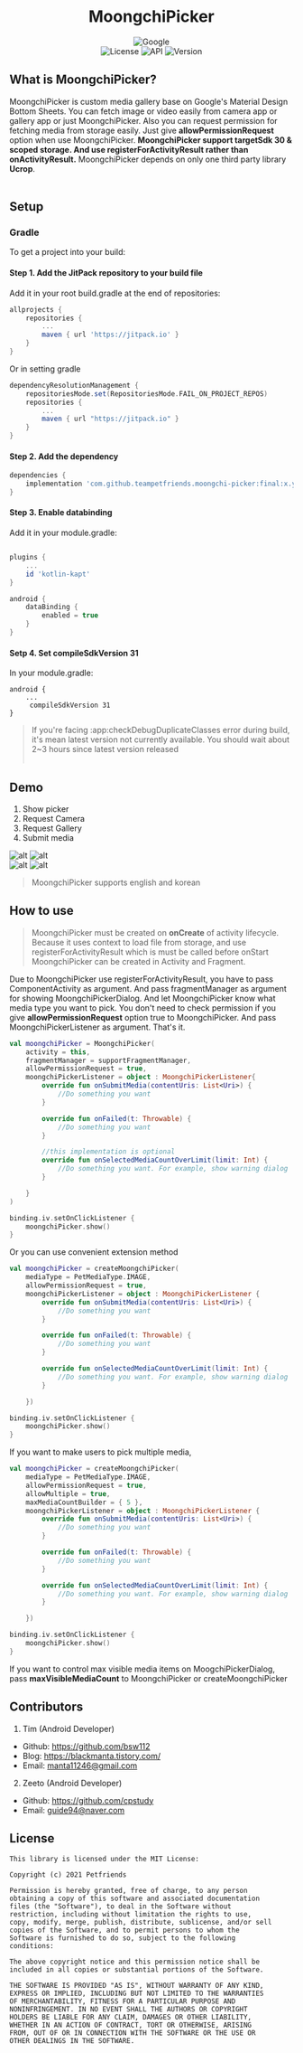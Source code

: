 <h1 align="center">MoongchiPicker</h1>

<p align="center">
<img alt="Google" src="https://skydoves.github.io/badges/google-devlib.svg"/></br>
<img alt="License" src="https://img.shields.io/badge/License-Apache%202.0-blue.svg"/>
<img alt="API" src="https://img.shields.io/badge/API-21%2B-brightgreen.svg?style=flat"/>
<img alt="Version" src="https://jitpack.io/v/teampetfriends/moongchi-picker.svg"/>
</p>

## What is MoongchiPicker?
MoongchiPicker is custom media gallery base on Google's Material Design Bottom Sheets.
You can fetch image or video easily from camera app or gallery app or just MoongchiPicker.
Also you can request permission for fetching media from storage easily. Just give **allowPermissionRequest** option when use MoongchiPicker.
**MoongchiPicker support targetSdk 30 & scoped storage. And use registerForActivityResult rather than onActivityResult.**
MoongchiPicker depends on only one third party library **Ucrop**.
<br/><br/>
## Setup

### Gradle

To get a project into your build:

#### Step 1. Add the JitPack repository to your build file

Add it in your root build.gradle at the end of repositories:

```gradle
allprojects {
    repositories {
        ...
        maven { url 'https://jitpack.io' }
    }
}
```

Or in setting gradle

```gradle
dependencyResolutionManagement {
    repositoriesMode.set(RepositoriesMode.FAIL_ON_PROJECT_REPOS)
    repositories {
	    ...
        maven { url "https://jitpack.io" }
    }
}
```

#### Step 2. Add the dependency

```gradle
dependencies {
    implementation 'com.github.teampetfriends.moongchi-picker:final:x.y.z'
}
```

#### Step 3. Enable databinding

Add it in your module.gradle:

```gradle

plugins {
    ...
    id 'kotlin-kapt'
}

android {
    dataBinding {
        enabled = true
    }
}
```

#### Setp 4. Set compileSdkVersion 31

In your module.gradle:
```
android {
    ...
     compileSdkVersion 31
}
```
> If you're facing :app:checkDebugDuplicateClasses error during build, it's mean latest version not currently available.
> You should wait about 2~3 hours since latest version released
<br/><br/>

## Demo
1. Show picker  
2. Request Camera  
3. Request Gallery  
4. Submit media  

![alt](demo01.gif)
![alt](demo02.gif)  
![alt](demo03.gif)
![alt](demo04.gif)
>MoongchiPicker supports english and korean
## How to use
> MoongchiPicker must be created on **onCreate** of activity lifecycle. Because it uses context to load file from storage, and use registerForActivityResult which is must be called before onStart
> MoongchiPicker can be created in Activity and Fragment.

Due to MoongchiPicker use registerForActivityResult, you have to pass ComponentActivity as argument.
And pass fragmentManager as argument for showing MoongchiPickerDialog.
And let MoongchiPicker know what media type you want to pick.
You don't need to check permission if you give **allowPermissionRequest** option true to MoongchiPicker.
And pass MoongchiPickerListener as argument. That's it.

```kotlin
val moongchiPicker = MoongchiPicker(
    activity = this,
    fragmentManager = supportFragmentManager,
    allowPermissionRequest = true,
    moongchiPickerListener = object : MoongchiPickerListener{
        override fun onSubmitMedia(contentUris: List<Uri>) {
            //Do something you want
        }

        override fun onFailed(t: Throwable) {
            //Do something you want
        }

        //this implementation is optional
        override fun onSelectedMediaCountOverLimit(limit: Int) {
            //Do something you want. For example, show warning dialog
        }

    }
)

binding.iv.setOnClickListener {
    moongchiPicker.show()
}
```

Or you can use convenient extension method

```kotlin
val moongchiPicker = createMoongchiPicker(
    mediaType = PetMediaType.IMAGE,
    allowPermissionRequest = true,
    moongchiPickerListener = object : MoongchiPickerListener {
        override fun onSubmitMedia(contentUris: List<Uri>) {
            //Do something you want
        }

        override fun onFailed(t: Throwable) {
            //Do something you want
        }

        override fun onSelectedMediaCountOverLimit(limit: Int) {
            //Do something you want. For example, show warning dialog
        }

    })

binding.iv.setOnClickListener {
    moongchiPicker.show()
}
```
If you want to make users to pick multiple media,

```kotlin
val moongchiPicker = createMoongchiPicker(
    mediaType = PetMediaType.IMAGE,
    allowPermissionRequest = true,
    allowMultiple = true,
    maxMediaCountBuilder = { 5 },
    moongchiPickerListener = object : MoongchiPickerListener {
        override fun onSubmitMedia(contentUris: List<Uri>) {
            //Do something you want
        }

        override fun onFailed(t: Throwable) {
            //Do something you want
        }

        override fun onSelectedMediaCountOverLimit(limit: Int) {
            //Do something you want. For example, show warning dialog
        }

    })

binding.iv.setOnClickListener {
    moongchiPicker.show()
}
```

If you want to control max visible media items on MoogchiPickerDialog, pass **maxVisibleMediaCount** to MoongchiPicker or createMoongchiPicker

## Contributors
1. Tim (Android Developer)
- Github: https://github.com/bsw112
- Blog: https://blackmanta.tistory.com/
- Email: manta11246@gmail.com

2. Zeeto (Android Developer)
- Github: https://github.com/cpstudy
- Email: guide94@naver.com

## License

```
This library is licensed under the MIT License:

Copyright (c) 2021 Petfriends

Permission is hereby granted, free of charge, to any person
obtaining a copy of this software and associated documentation
files (the "Software"), to deal in the Software without
restriction, including without limitation the rights to use,
copy, modify, merge, publish, distribute, sublicense, and/or sell
copies of the Software, and to permit persons to whom the
Software is furnished to do so, subject to the following
conditions:

The above copyright notice and this permission notice shall be
included in all copies or substantial portions of the Software.

THE SOFTWARE IS PROVIDED "AS IS", WITHOUT WARRANTY OF ANY KIND,
EXPRESS OR IMPLIED, INCLUDING BUT NOT LIMITED TO THE WARRANTIES
OF MERCHANTABILITY, FITNESS FOR A PARTICULAR PURPOSE AND
NONINFRINGEMENT. IN NO EVENT SHALL THE AUTHORS OR COPYRIGHT
HOLDERS BE LIABLE FOR ANY CLAIM, DAMAGES OR OTHER LIABILITY,
WHETHER IN AN ACTION OF CONTRACT, TORT OR OTHERWISE, ARISING
FROM, OUT OF OR IN CONNECTION WITH THE SOFTWARE OR THE USE OR
OTHER DEALINGS IN THE SOFTWARE.
```


